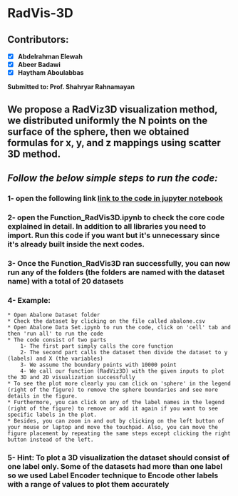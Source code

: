 # **RadVis-3D**

## Contributors: 
   - [x]  **Abdelrahman Elewah**
   - [x]  **Abeer Badawi**
   - [x]  **Haytham Aboulabbas**
   
**Submitted to: Prof. Shahryar Rahnamayan**
  

## **We propose a RadViz3D visualization method, we distributed uniformly the N points on the surface of the sphere, then we obtained formulas for x, y, and z mappings using scatter 3D method.**


## *Follow the below simple steps to run the code:*

### 1- open the following link [link to the code in jupyter notebook](https://mybinder.org/v2/gh/abeerbadawi/RadVis3D/a8d78446221b44e679decfb794d15e035d2aa040)

### 2- open the Function_RadVis3D.ipynb to check the core code explained in detail. In addition to all libraries you need to import. Run this code if you want but it's unnecessary since it's already built inside the next codes.

### 3- Once the Function_RadVis3D ran successfully, you can now run any of the folders (the folders are named with the dataset name) with a total of 20 datasets

### 4- Example:
    * Open Abalone Dataset folder
    * Check the dataset by clicking on the file called abalone.csv 
    * Open Abalone Data Set.ipynb to run the code, click on 'cell' tab and then 'run all' to run the code
    * The code consist of two parts
        1- The first part simply calls the core function
        2- The second part calls the dataset then divide the dataset to y (labels) and X (the variables)
        3- We assume the boundary points with 10000 point
        4- We call our function (RadViz3D) with the given inputs to plot the 3D and 2D visualization successfully
    * To see the plot more clearly you can click on 'sphere' in the legend (right of the figure) to remove the sphere boundaries and see more details in the figure.
    * Furthermore, you can click on any of the label names in the legend (right of the figure) to remove or add it again if you want to see specific labels in the plot.
    * Besides, you can zoom in and out by clicking on the left button of your mouse or laptop and move the touchpad. Also, you can move the figure placement by repeating the same steps except clicking the right button instead of the left.
        
### 5- Hint: To plot a 3D visualization the dataset should consist of one label only. Some of the datasets had more than one label so we used Label Encoder technique to Encode other labels with a range of values to plot them accurately ###
